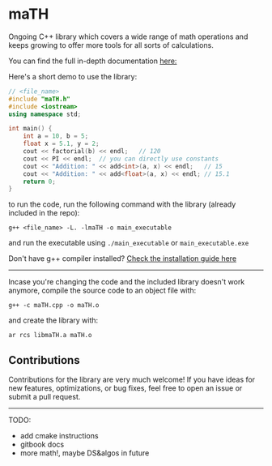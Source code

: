 # maTH
Ongoing C++ library which covers a wide range of math operations and keeps growing to offer more tools for all sorts of calculations.

You can find the full in-depth documentation [here:](https://math-5.gitbook.io/math/)

Here's a short demo to use the library:
```cpp
// <file_name>
#include "maTH.h"
#include <iostream>
using namespace std;

int main() {
    int a = 10, b = 5;
    float x = 5.1, y = 2;
    cout << factorial(b) << endl;   // 120
    cout << PI << endl;  // you can directly use constants
    cout << "Addition: " << add<int>(a, x) << endl;   // 15
    cout << "Addition: " << add<float>(a, x) << endl; // 15.1
    return 0;
}
```
to run the code, run the following command with the library (already included in the repo):
```console
g++ <file_name> -L. -lmaTH -o main_executable
```
and run the executable using ```./main_executable``` or ```main_executable.exe```

Don't have g++ compiler installed? [Check the installation guide here](https://code.visualstudio.com/docs/cpp/config-mingw)
___

Incase you're changing the code and the included library doesn't work anymore, compile the source code to an object file with:
```console
g++ -c maTH.cpp -o maTH.o
```
and create the library with:
```console
ar rcs libmaTH.a maTH.o
```

## Contributions
Contributions for the library are very much welcome! If you have ideas for new features, optimizations, or bug fixes, feel free to open an issue or submit a pull request.
___
TODO:
- add cmake instructions
- gitbook docs
- more math!, maybe DS&algos in future
